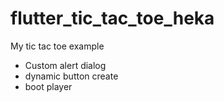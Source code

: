 # flutter_tic_tac_toe_heka

My tic tac toe example

- Custom alert dialog
- dynamic button create
- boot player
